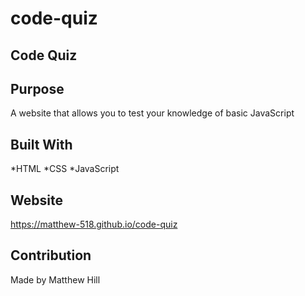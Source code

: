 # code-quiz

## Code Quiz

## Purpose
A website that allows you to test your knowledge of basic JavaScript

## Built With
*HTML
*CSS
*JavaScript

## Website
 https://matthew-518.github.io/code-quiz

 ## Contribution
 Made by Matthew Hill 
